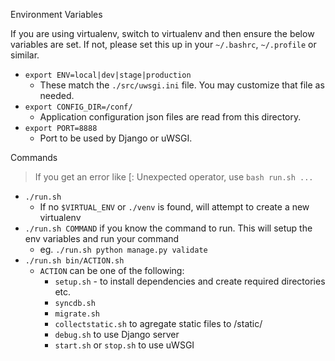 
Environment Variables

If you are using virtualenv, switch to virtualenv and then ensure the below variables are set. If not, please set this up in your `~/.bashrc`, `~/.profile` or similar.

- `export ENV=local|dev|stage|production`
  - These match the `./src/uwsgi.ini` file. You may customize that file as needed.
- `export CONFIG_DIR=/conf/`
  - Application configuration json files are read from this directory.
- `export PORT=8888`
  - Port to be used by Django or uWSGI.

Commands

> If you get an error like [: Unexpected operator, use `bash run.sh ...`

- `./run.sh`
  - If no `$VIRTUAL_ENV` or `./venv` is found, will attempt to create a new virtualenv
- `./run.sh COMMAND` if you know the command to run. This will setup the env variables and run your command
  - eg. `./run.sh python manage.py validate`
- `./run.sh bin/ACTION.sh`
  - `ACTION` can be one of the following: 
    - `setup.sh` - to install dependencies and create required directories etc.
    - `syncdb.sh`
    - `migrate.sh`
    - `collectstatic.sh` to agregate static files to /static/
    - `debug.sh` to use Django server
    - `start.sh` or `stop.sh` to use uWSGI
